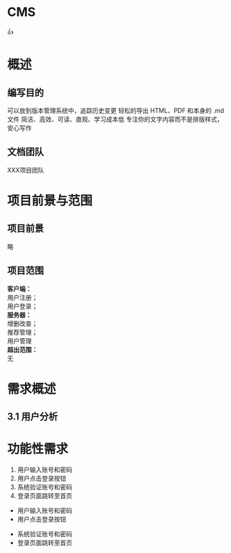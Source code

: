 # CMS

:+1:
# 概述
## 编写目的
可以放到版本管理系统中，追踪历史变更
轻松的导出 HTML、PDF 和本身的 .md 文件
简洁、高效、可读、直观、学习成本低
专注你的文字内容而不是排版样式，安心写作
## 文档团队
XXX项目团队
# 项目前景与范围
## 项目前景
略
## 项目范围
**客户端：**  
用户注册；  
用户登录；  
**服务器：**  
增删改查；  
推荐管理；  
用户管理  
**超出范围：**  
无
# 需求概述
## 3.1  用户分析

# 功能性需求
1. 用户输入账号和密码
2. 用户点击登录按钮
3. 系统验证账号和密码
4. 登录页面跳转至首页

- 用户输入账号和密码
-  用户点击登录按钮
+ 系统验证账号和密码
+ 登录页面跳转至首页
